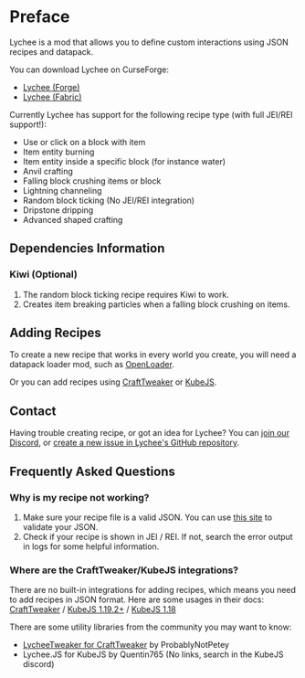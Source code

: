 # Preface

Lychee is a mod that allows you to define custom interactions using JSON recipes and datapack.

You can download Lychee on CurseForge:

- [Lychee (Forge)](https://www.curseforge.com/minecraft/mc-mods/lychee)
- [Lychee (Fabric)](https://www.curseforge.com/minecraft/mc-mods/lychee-fabric)

Currently Lychee has support for the following recipe type (with full JEI/REI support!):

- Use or click on a block with item
- Item entity burning
- Item entity inside a specific block (for instance water)
- Anvil crafting
- Falling block crushing items or block
- Lightning channeling
- Random block ticking (No JEI/REI integration)
- Dripstone dripping
- Advanced shaped crafting

## Dependencies Information

### Kiwi (Optional)

1. The random block ticking recipe requires Kiwi to work.
2. Creates item breaking particles when a falling block crushing on items.

## Adding Recipes

To create a new recipe that works in every world you create, you will need a datapack loader mod, such as [OpenLoader](https://www.curseforge.com/minecraft/mc-mods/open-loader).

Or you can add recipes using [CraftTweaker](https://www.curseforge.com/minecraft/mc-mods/crafttweaker) or [KubeJS](https://www.curseforge.com/minecraft/mc-mods/kubejs).

## Contact

Having trouble creating recipe, or got an idea for Lychee? You can [join our Discord](http://discord.snownee.com/), or [create a new issue in Lychee's GitHub repository](https://github.com/Snownee/Lychee/issues).

## Frequently Asked Questions

### Why is my recipe not working?

1. Make sure your recipe file is a valid JSON. You can use [this site](https://jsonlint.com/) to validate your JSON.
2. Check if your recipe is shown in JEI / REI. If not, search the error output in logs for some helpful information.

### Where are the CraftTweaker/KubeJS integrations?

There are no built-in integrations for adding recipes, which means you need to add recipes in JSON format. Here are some usages in their docs: [CraftTweaker](https://docs.blamejared.com/1.19/en/vanilla/api/recipe/manager/GenericRecipesManager#addJsonRecipe) / [KubeJS 1.19.2+](https://wiki.latvian.dev/books/kubejs/page/recipes#bkmrk-custom%2Fmodded-json-r) / [KubeJS 1.18](hhttps://wiki.latvian.dev/books/kubejs-legacy/page/recipeeventjs)

There are some utility libraries from the community you may want to know:

 - [LycheeTweaker for CraftTweaker](https://github.com/ProbablyNotPetey/LycheeTweaker) by ProbablyNotPetey
 - Lychee.JS for KubeJS by Quentin765 (No links, search in the KubeJS discord)
